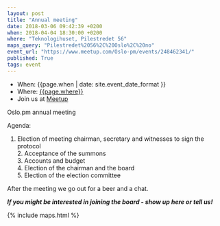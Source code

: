 ```yaml
---
layout: post
title: "Annual meeting"
date: 2018-03-06 09:42:39 +0200
when: 2018-04-04 18:30:00 +0200
where: "Teknologihuset, Pilestredet 56"
maps_query: "Pilestredet%2056%2C%20Oslo%2C%20no"
event_url: "https://www.meetup.com/Oslo-pm/events/248462341/"
published: True
tags: event
---
```


* When: {{page.when | date: site.event_date_format }}
* Where: [{{page.where}}]({{site.maps_url}}{{page.maps_query}})
* Join us at [Meetup]({{page.event_url}})

Oslo.pm annual meeting

Agenda:

1. Election of meeting chairman, secretary and witnesses to sign the protocol<br>2. Acceptance of the summons<br>3. Accounts and budget<br>4. Election of the chairman and the board<br>5. Election of the election committee

After the meeting we go out for a beer and a chat.

<b><i>If you might be interested in joining the board - show up here or tell us!</i></b>

{% include maps.html %}
